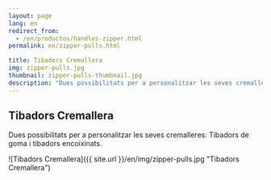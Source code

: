 ```yaml
---
layout: page
lang: en
redirect_from:
  - /en/productos/handles-zipper.html
permalink: en/zipper-pulls.html

title: Tibadors Cremallera
img: zipper-pulls.jpg
thumbnail: zipper-pulls-thumbnail.jpg
description: "Dues possibilitats per a personalitzar les seves cremalleres: Tibadors de goma i tibadors encoixinats."
---
```

## Tibadors Cremallera
Dues possibilitats per a personalitzar les seves cremalleres: Tibadors de goma i tibadors encoixinats.

![Tibadors Cremallera]({{ site.url }}/en/img/zipper-pulls.jpg "Tibadors Cremallera")
